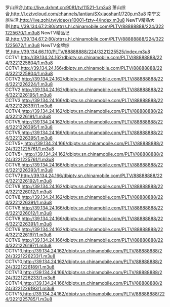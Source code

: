 罗山综合,http://live.dxhmt.cn:9081/tv/11521-1.m3u8
萧山综合,http://l.cztvcloud.com/channels/lantian/SXxiaoshan1/720p.m3u8
南宁文旅生活,http://live.zohi.tv/video/s10001-fztv-4/index.m3u8
NewTV精品大剧,http://39.134.67.2:80/ottrrs.hl.chinamobile.com/PLTV/88888888/224/3221225670/1.m3u8
NewTV精品记录,http://39.134.67.2:80/ottrrs.hl.chinamobile.com/PLTV/88888888/224/3221225672/1.m3u8
NewTV金牌综艺,http://39.134.66.110/PLTV/88888888/224/3221225525/index.m3u8
CCTV1,http://39.134.24.162/dbiptv.sn.chinamobile.com/PLTV/88888888/224/3221225804/1.m3u8
CCTV1,http://39.134.24.166/dbiptv.sn.chinamobile.com/PLTV/88888888/224/3221225804/1.m3u8
CCTV2,http://39.134.24.162/dbiptv.sn.chinamobile.com/PLTV/88888888/224/3221226224/1.m3u8
CCTV2,http://39.134.24.162/dbiptv.sn.chinamobile.com/PLTV/88888888/224/3221226195/1.m3u8
CCTV3,http://39.134.24.166/dbiptv.sn.chinamobile.com/PLTV/88888888/224/3221226397/1.m3u8
CCTV4,http://39.134.24.162/dbiptv.sn.chinamobile.com/PLTV/88888888/224/3221226191/1.m3u8
CCTV5,http://39.134.24.162/dbiptv.sn.chinamobile.com/PLTV/88888888/224/3221226395/1.m3u8
CCTV5,http://39.134.24.166/dbiptv.sn.chinamobile.com/PLTV/88888888/224/3221226395/1.m3u8
CCTV5+,http://39.134.24.166/dbiptv.sn.chinamobile.com/PLTV/88888888/224/3221225761/1.m3u8
CCTV5+,http://39.134.24.162/dbiptv.sn.chinamobile.com/PLTV/88888888/224/3221225761/1.m3u8
CCTV6,http://39.134.24.166/dbiptv.sn.chinamobile.com/PLTV/88888888/224/3221226393/1.m3u8
CCTV7,http://39.134.24.166/dbiptv.sn.chinamobile.com/PLTV/88888888/224/3221226192/1.m3u8
CCTV8,http://39.134.24.162/dbiptv.sn.chinamobile.com/PLTV/88888888/224/3221226012/1.m3u8
CCTV8,http://39.134.24.162/dbiptv.sn.chinamobile.com/PLTV/88888888/224/3221226391/1.m3u8
CCTV8,http://39.134.24.166/dbiptv.sn.chinamobile.com/PLTV/88888888/224/3221226012/1.m3u8
CCTV8,http://39.134.24.166/dbiptv.sn.chinamobile.com/PLTV/88888888/224/3221226391/1.m3u8
CCTV9,http://39.134.24.162/dbiptv.sn.chinamobile.com/PLTV/88888888/224/3221226197/1.m3u8
CCTV9,http://39.134.24.166/dbiptv.sn.chinamobile.com/PLTV/88888888/224/3221226197/1.m3u8
CCTV13,http://39.134.24.162/dbiptv.sn.chinamobile.com/PLTV/88888888/224/3221226233/1.m3u8
CCTV10,http://39.134.24.162/dbiptv.sn.chinamobile.com/PLTV/88888888/224/3221226189/1.m3u8
CCTV13,http://39.134.24.166/dbiptv.sn.chinamobile.com/PLTV/88888888/224/3221226233/1.m3u8
CCTV14,http://39.134.24.166/dbiptv.sn.chinamobile.com/PLTV/88888888/224/3221226193/1.m3u8
CCTV15,http://39.134.24.162/dbiptv.sn.chinamobile.com/PLTV/88888888/224/3221225785/1.m3u8
